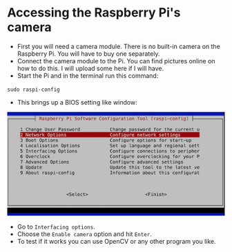 # Accessing the Raspberry Pi's camera

- First you will need a camera module. There is no built-in camera on the Raspberry Pi. You will have to buy one separately.
- Connect the camera module to the Pi. You can find pictures online on how to do this. I will upload some here if I will have.
- Start the Pi and in the terminal run this command: 

`sudo raspi-config`

- This brings up a BIOS setting like window:

![](images/1.png)

- Go to `Interfacing options`.
- Choose the `Enable camera` option and hit `Enter`.
- To test if it works you can use OpenCV or any other program you like.